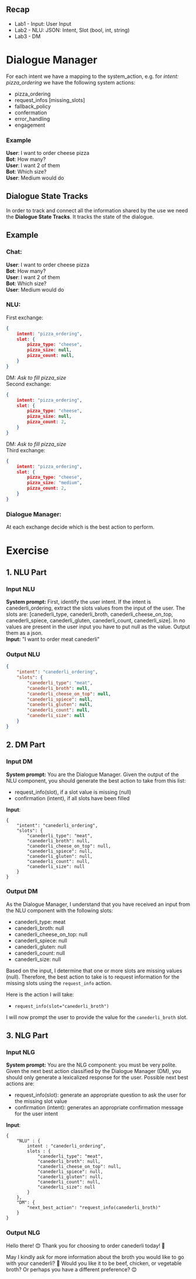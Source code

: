 ## Recap
- Lab1 - Input: User Input 
- Lab2 - NLU: JSON: Intent, Slot (bool, int, string)
- Lab3 - DM

# Dialogue Manager
For each intent we have a mapping to the system_action, e.g. for *intent: pizza_ordering* we have the following system actions:
- pizza_ordering
- request_infos [missing_slots]
- fallback_policy
- confermation
- error_handling
- engagement

### Example
**User**: I want to order cheese pizza\
**Bot**: How many?\
**User**: I want 2 of them\
**Bot**: Which size?\
**User**: Medium would do

## Dialogue State Tracks
In order to track and connect all the information shared by the use we need the **Dialogue State Tracks**. It tracks the state of the dialogue.

## Example
### Chat:
**User**: I want to order cheese pizza\
**Bot**: How many?\
**User**: I want 2 of them\
**Bot**: Which size?\
**User**: Medium would do

### NLU:
First exchange:
```json
{
    intent: "pizza_ordering",
    slot: {
        pizza_type: "cheese",
        pizza_size: null,
        pizza_count: null, 
    }
}
```
DM: *Ask to fill pizza_size*\
Second exchange:
```json
{
    intent: "pizza_ordering",
    slot: {
        pizza_type: "cheese",
        pizza_size: null,
        pizza_count: 2, 
    }
}
```
DM: *Ask to fill pizza_size*\
Third exchange:
```json
{
    intent: "pizza_ordering",
    slot: {
        pizza_type: "cheese",
        pizza_size: "medium",
        pizza_count: 2, 
    }
}
```

### Dialogue Manager:
At each exchange decide which is the best action to perform.


# Exercise
## 1. NLU Part
### Input NLU
**System prompt:** First, identify the user intent. If the intent is canederli_ordering, extract the slots values from the input of the user. The slots are: [canederli_type, canederli_broth, canederli_cheese_on_top, canederli_spiece, canederli_gluten, canederli_count, canederli_size]. In no values are present in the user input you have to put null as the value. Output them as a json. \
**Input:** "I want to order meat canederli"

### Output NLU
```json
{
    "intent": "canederli_ordering",
    "slots": {
        "canederli_type": "meat",
        "canederli_broth": null,
        "canederli_cheese_on_top": null,
        "canederli_spiece": null,
        "canederli_gluten": null,
        "canederli_count": null,
        "canederli_size": null
    }
}
```

## 2. DM Part
### Input DM
**System prompt:** You are the Dialogue Manager.
Given the output of the NLU component, you should generate the best action to take from this list:
- request_info(slot), if a slot value is missing (null)
- confirmation (intent), if all slots have been filled

**Input**: 
```
{
    "intent": "canederli_ordering",
    "slots": {
        "canederli_type": "meat",
        "canederli_broth": null,
        "canederli_cheese_on_top": null,
        "canederli_spiece": null,
        "canederli_gluten": null,
        "canederli_count": null,
        "canederli_size": null
    }
}
```
### Output DM
As the Dialogue Manager, I understand that you have received an input from the NLU component with the following slots:

* canederli_type: meat
* canederli_broth: null
* canederli_cheese_on_top: null
* canederli_spiece: null
* canederli_gluten: null
* canederli_count: null
* canederli_size: null

Based on the input, I determine that one or more slots are missing values (null). Therefore, the best action to take is to request information for the missing slots using the `request_info` action.

Here is the action I will take:

* `request_info(slot="canederli_broth")`

I will now prompt the user to provide the value for the `canederli_broth` slot.

## 3. NLG Part
### Input NLG
**System prompt:** You are the NLG component: you must be very polite.
Given the next best action classified by the Dialogue Manager (DM), you should only generate a lexicalized response for the user.
Possible next best actions are:
- request_info(slot): generate an appropriate question to ask the user for the missing slot value
- confirmation (intent): generates an appropriate confirmation message for the user intent

**Input**: 
```
{
    "NLU" : {
        intent : "canederli_ordering", 
        slots : {
            "canederli_type": "meat",
            "canederli_broth": null,
            "canederli_cheese_on_top": null,
            "canederli_spiece": null,
            "canederli_gluten": null,
            "canederli_count": null,
            "canederli_size": null
        }
    },
    "DM": {
        "next_best_action": "request_info(canederli_broth)"
    }
}
```

### Output NLG
Hello there! 😊 Thank you for choosing to order canederli today! 🍲

May I kindly ask for more information about the broth you would like to go with your canederli? 🤔 Would you like it to be beef, chicken, or vegetable broth? Or perhaps you have a different preference? 😊